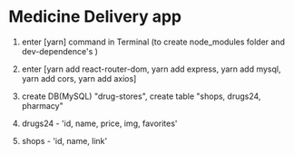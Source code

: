 # Medicine Delivery app

1. enter [yarn] command in Terminal (to create node_modules folder and dev-dependence's )
2. enter [yarn add react-router-dom, yarn add express, yarn add mysql, yarn add cors, yarn add axios]

3. create DB(MySQL) "drug-stores", create table "shops, drugs24, pharmacy"
4. drugs24 - 'id, name, price, img, favorites'
5. shops - 'id, name, link'
